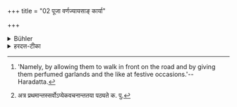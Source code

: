 +++
title = "02 पूजा वर्णज्यायसाङ् कार्या"

+++

<details><summary>Bühler</summary>

2. Respect must be shown to those who are superior by caste, [^2] 


[^2]:  'Namely, by allowing them to walk in front on the road and by giving them perfumed garlands and the like at festive occasions.'--Haradatta.
</details>

<details><summary>हरदत्त-टीका</summary>

## सूत्रम्
पूजा वर्णज्यायसां कार्या ॥ २ ॥  
### प्रस्तावः
पूजां प्रसङ्गादाह—  
### टिप्पनी
वर्णतो[^३] ये ज्यायांसः प्रशस्ततरा भवन्ति तेषामवरेण वर्णेन कार्या पूजा अध्वन्यनुगमनादिका उत्सवादिषु च गन्धलेपादिका ॥२॥  

[^३]:  

    अत्र प्रथमान्तस्सर्वोऽप्येकवचनान्ततया पठ्यते क. पु.
</details>
